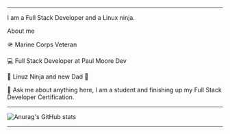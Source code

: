 ___________________________________________________________________________________________________________________________________________________________________



I am a Full Stack Developer and a Linux ninja. 

About me

🪖 Marine Corps Veteran

💻 Full Stack Developer at Paul Moore Dev

🥷 Linuz Ninja and new Dad 🍼 

💬 Ask me about anything here, I am a student and finishing up my Full Stack Developer Certification.



___________________________________________________________________________________________________________________________________________________________________________________
![Anurag's GitHub stats](https://github-readme-stats.vercel.app/api?username=paulmooredev&show_icons=true&theme=onedark)
___________________________________________________________________________________________________________________________________________________________________________________
<div>
  
  <d/>



<!---
paulmooredev/paulmooredev is a ✨ special ✨ repository because its `README.md` (this file) appears on your GitHub profile.
You can click the Preview link to take a look at your changes.
--->
